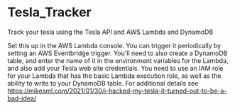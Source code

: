 # Tesla_Tracker
Track your tesla using the Tesla API and AWS Lambda and DynamoDB

Set this up in the AWS Lambda console. You can trigger it periodically by setting an AWS Eventbridge trigger. You'll need to also create a
DynamoDB table, and enter the name of it in the environment variables for the Lambda, and also add your Tesla web site credentials. You need to use an 
IAM role for your Lambda that has the basic Lambda execution role, as well as the ability to write to your DynamoDB table.
For additional details see https://mikesml.com/2021/01/30/i-hacked-my-tesla-it-turned-out-to-be-a-bad-idea/
